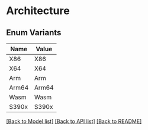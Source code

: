 # Architecture

## Enum Variants

| Name | Value |
|---- | -----|
| X86 | X86 |
| X64 | X64 |
| Arm | Arm |
| Arm64 | Arm64 |
| Wasm | Wasm |
| S390x | S390x |


[[Back to Model list]](../README.md#documentation-for-models) [[Back to API list]](../README.md#documentation-for-api-endpoints) [[Back to README]](../README.md)


